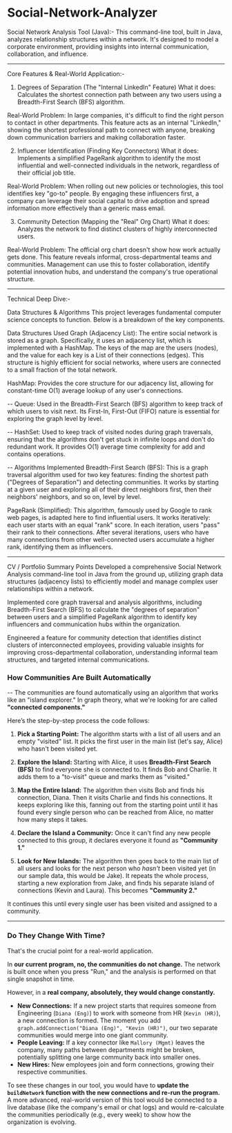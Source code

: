 # Social-Network-Analyzer


Social Network Analysis Tool (Java):-
This command-line tool, built in Java, analyzes relationship structures within a network. It's designed to model a corporate environment, providing insights into internal communication, collaboration, and influence.

---------------------------------------------------------------------

Core Features & Real-World Application:-

1. Degrees of Separation (The "Internal LinkedIn" Feature)
What it does: Calculates the shortest connection path between any two users using a Breadth-First Search (BFS) algorithm.

Real-World Problem: In large companies, it's difficult to find the right person to contact in other departments. This feature acts as an internal "LinkedIn," showing the shortest professional path to connect with anyone, breaking down communication barriers and making collaboration faster.

2. Influencer Identification (Finding Key Connectors)
What it does: Implements a simplified PageRank algorithm to identify the most influential and well-connected individuals in the network, regardless of their official job title.

Real-World Problem: When rolling out new policies or technologies, this tool identifies key "go-to" people. By engaging these influencers first, a company can leverage their social capital to drive adoption and spread information more effectively than a generic mass email.

3. Community Detection (Mapping the "Real" Org Chart)
What it does: Analyzes the network to find distinct clusters of highly interconnected users.

Real-World Problem: The official org chart doesn't show how work actually gets done. This feature reveals informal, cross-departmental teams and communities. Management can use this to foster collaboration, identify potential innovation hubs, and understand the company's true operational structure.

--------------------------------------------------------------------------

Technical Deep Dive:-

Data Structures & Algorithms
This project leverages fundamental computer science concepts to function. Below is a breakdown of the key components.



Data Structures Used
Graph (Adjacency List): The entire social network is stored as a graph. Specifically, it uses an adjacency list, which is implemented with a HashMap. The keys of the map are the users (nodes), and the value for each key is a List of their connections (edges). This structure is highly efficient for social networks, where users are connected to a small fraction of the total network.

HashMap: Provides the core structure for our adjacency list, allowing for constant-time O(1) average lookup of any user's connections.

--
Queue: Used in the Breadth-First Search (BFS) algorithm to keep track of which users to visit next. Its First-In, First-Out (FIFO) nature is essential for exploring the graph level by level.

--
HashSet: Used to keep track of visited nodes during graph traversals, ensuring that the algorithms don't get stuck in infinite loops and don't do redundant work. It provides O(1) average time complexity for add and contains operations.

--
Algorithms Implemented
Breadth-First Search (BFS): This is a graph traversal algorithm used for two key features: finding the shortest path ("Degrees of Separation") and detecting communities. It works by starting at a given user and exploring all of their direct neighbors first, then their neighbors' neighbors, and so on, level by level.

PageRank (Simplified): This algorithm, famously used by Google to rank web pages, is adapted here to find influential users. It works iteratively: each user starts with an equal "rank" score. In each iteration, users "pass" their rank to their connections. After several iterations, users who have many connections from other well-connected users accumulate a higher rank, identifying them as influencers.

----------------------
CV / Portfolio Summary Points
Developed a comprehensive Social Network Analysis command-line tool in Java from the ground up, utilizing graph data structures (adjacency lists) to efficiently model and manage complex user relationships within a network.

Implemented core graph traversal and analysis algorithms, including Breadth-First Search (BFS) to calculate the "degrees of separation" between users and a simplified PageRank algorithm to identify key influencers and communication hubs within the organization.

Engineered a feature for community detection that identifies distinct clusters of interconnected employees, providing valuable insights for improving cross-departmental collaboration, understanding informal team structures, and targeted internal communications.










### How Communities Are Built Automatically
--
The communities are found automatically using an algorithm that works like an "island explorer." In graph theory, what we're looking for are called **"connected components."**

Here’s the step-by-step process the code follows:

1.  **Pick a Starting Point:** The algorithm starts with a list of all users and an empty "visited" list. It picks the first user in the main list (let's say, Alice) who hasn't been visited yet.

2.  **Explore the Island:** Starting with Alice, it uses **Breadth-First Search (BFS)** to find everyone she is connected to. It finds Bob and Charlie. It adds them to a "to-visit" queue and marks them as "visited."

3.  **Map the Entire Island:** The algorithm then visits Bob and finds his connection, Diana. Then it visits Charlie and finds his connections. It keeps exploring like this, fanning out from the starting point until it has found every single person who can be reached from Alice, no matter how many steps it takes.

4.  **Declare the Island a Community:** Once it can't find any new people connected to this group, it declares everyone it found as **"Community 1."**

5.  **Look for New Islands:** The algorithm then goes back to the main list of all users and looks for the next person who *hasn't* been visited yet (in our sample data, this would be Jake). It repeats the whole process, starting a new exploration from Jake, and finds his separate island of connections (Kevin and Laura). This becomes **"Community 2."**

It continues this until every single user has been visited and assigned to a community.

***

### Do They Change With Time?

That's the crucial point for a real-world application.

In **our current program, no, the communities do not change.** The network is built once when you press "Run," and the analysis is performed on that single snapshot in time.

However, in a **real company, absolutely, they would change constantly.**

* **New Connections:** If a new project starts that requires someone from Engineering (`Diana (Eng)`) to work with someone from HR (`Kevin (HR)`), a new connection is formed. The moment you add `graph.addConnection("Diana (Eng)", "Kevin (HR)")`, our two separate communities would merge into one giant community.
* **People Leaving:** If a key connector like `Mallory (Mgmt)` leaves the company, many paths between departments might be broken, potentially splitting one large community back into smaller ones.
* **New Hires:** New employees join and form connections, growing their respective communities.

To see these changes in our tool, you would have to **update the `buildNetwork` function with the new connections and re-run the program.** A more advanced, real-world version of this tool would be connected to a live database (like the company's email or chat logs) and would re-calculate the communities periodically (e.g., every week) to show how the organization is evolving.
